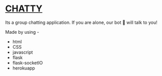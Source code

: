 # [CHATTY](https://machhi.herokuapp.com)

Its a group chatting application.
If you are alone, our bot 🤖 will talk to you!

Made by using -
* html
* CSS
* javascript
* flask
* flask-socketIO
* herokuapp


